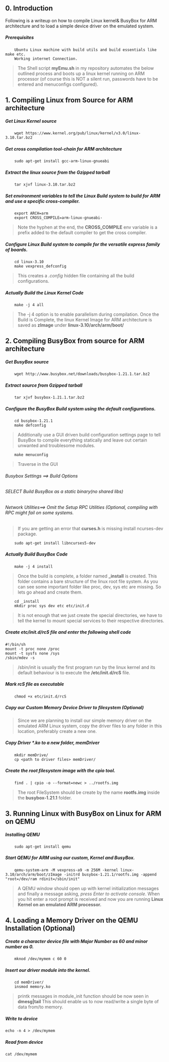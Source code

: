 
## 0. Introduction
  Following is a writeup on how to compile Linux kernel& 
  BusyBox for ARM architecture and to load a simple device driver on the emulated system.
##### Prerequisites
        Ubuntu Linux machine with build utils and build essentials like make etc.
        Working internet Connection.
        
  >The Shell script **myEmu.sh** in my repository automates the below outlined process 
  >and boots up a linux kernel running on ARM processor (of course this 
  >is NOT a silent run, passwords have to be entered and menuconfigs configured).
        
## 1. Compiling Linux from Source for ARM architecture
##### Get Linux Kernel source
        wget https://www.kernel.org/pub/linux/kernel/v3.0/linux-3.10.tar.bz2
##### Get cross compilation tool-chain for ARM architecture
        sudo apt-get install gcc-arm-linux-gnueabi
##### Extract the linux source from the Gzipped tarball
        tar xjvf linux-3.10.tar.bz2

##### Set environment variables to tell the Linux Build system to build for ARM and use a specific cross-compiler.
        export ARCH=arm
        export CROSS_COMPILE=arm-linux-gnueabi-
  >Note the hyphen at the end, the **CROSS_COMPILE** env 
  >variable is a prefix added to the default compiler to get the cross compiler.
    
##### Configure Linux Build system to compile for the versatile express family of boards.
        cd linux-3.10
        make vexpress_defconfig
  >This creates a _.config_ hidden file containing all the build configurations.

##### Actually Build the Linux Kernel Code
        make -j 4 all
  >The -j 4 option is to enable parallelism during compilation.
  >Once the Build is Complete, the linux Kernel Image for ARM architecture 
  >is saved as **zImage** under **linux-3.10/arch/arm/boot/**


## 2. Compiling BusyBox from source for ARM architecture
##### Get BusyBox source
        wget http://www.busybox.net/downloads/busybox-1.21.1.tar.bz2
##### Extract source from Gzipped tarball
        tar xjvf busybox-1.21.1.tar.bz2
##### Configure the BusyBox Build system using the default configurations.
        cd busybox-1.21.1
        make defconfig
  >Additionally use a GUI driven build configuration settings page
  >to tell BusyBox to compile everything statically and leave out 
  >certain unwanted and troublesome modules.

        make menuconfig
  >Traverse in the GUI
###### Busybox Settings ==> Build Options 
###### SELECT Build BusyBox as a static binary(no shared libs)
###### Network Utilities==> Omit the Setup RPC Utilities (Optional, compiling with RPC might fail on some systems.
  >If you are getting an error that __curses.h__ is missing 
  >install ncurses-dev package.

        sudo apt-get install libncurses5-dev
        
##### Actually Build BusyBox Code
        make -j 4 install
  >Once the build is complete, a folder named **_install** is created. 
  >This folder contains a bare structure of the linux root file system. 
  >As you can see some important folder like proc, dev, sys etc are missing. 
  >So lets go ahead and create them.
        
        cd _install
        mkdir proc sys dev etc etc/init.d
  >It is not enough that we just create the special directories, we have 
  >to tell the kernel to mount special services to their respective directories.
  
##### Create etc/init.d/rcS file and enter the following shell code
```shell
#!/bin/sh
mount -t proc none /proc
mount -t sysfs none /sys
/sbin/mdev -s
```
  >/sbin/init is usually the first program run by the linux kernel and 
  >its default behaviour is to execute the **/etc/init.d/rcS** file.

##### Mark rcS file as executable
        chmod +x etc/init.d/rcS  

##### Copy our Custom Memory Device Driver to filesystem (Optional)
  >Since we are planning to install our simple memory driver on the emulated ARM Linux system, 
  >copy the driver files to any folder in this location, preferably create a new one.
##### Copy Driver *.ko to a new folder, memDriver
        mkdir memDrive/
        cp <path to driver files> memDriver/

##### Create the root filesystem image with the cpio tool.
        find . | cpio -o --format=newc > ../rootfs.img
  >The root FileSystem should be create by the name **rootfs.img** 
  >inside the **busybox-1.21.1** folder.


## 3. Running Linux with BusyBox on Linux for ARM on QEMU
##### Installing QEMU
        sudo apt-get install qemu
##### Start QEMU for ARM using our custom, Kernel and BusyBox.
        qemu-system-arm -M vexpress-a9 -m 256M -kernel linux-3.10/arch/arm/boot/zImage -initrd busybox-1.21.1/rootfs.img -append "root=/dev/ram rdinit=/sbin/init"
  >A QEMU window should open up with kernel initialization messages 
  >and finally a message asking, *press Enter to activate console*. 
  >When you hit enter a root prompt is received and now you are running 
  >**Linux Kernel on an emulated ARM processor.**


## 4. Loading a Memory Driver on the QEMU Installation (Optional)
##### Create a character device file with Major Number as 60 and minor number as 0.
        mknod /dev/mymem c 60 0
##### Insert our driver module into the kernel.
        cd memDriver/
        insmod memory.ko
  >printk messages in module_init function should be now seen in **dmesg|tail**
  >This should enable us to now read/write a single byte of data from/to memory.
        
##### Write to device
    echo -n 4 > /dev/mymem
##### Read from device
    cat /dev/mymem
